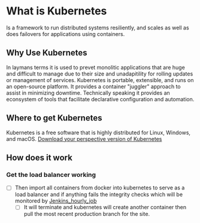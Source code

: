 # What is Kubernetes
Is a framework to run distributed systems resiliently, and scales as well as does failovers for applications using containers.

## Why Use Kubernetes
In laymans terms it is used to prevet monolitic applications that are huge and difficult to manage due to their size and unadapitility for rolling updates or management of services.  Kubernetes is portable, extensible, and runs on an open-source platform.  It provides a container "juggler" approach to assist in minimizing downtime.  Technically speaking it provides an econsystem of tools that facilitate declarative configuration and automation.

## Where to get Kubernetes
Kubernetes is a free software that is highly distributed for Linux, Windows, and macOS.  [Download your perspective version of Kubernetes](https://kubernetes.io/docs/tasks/tools/)

## How does it work


### Get the load balancer working


- [ ] Then import all containers from docker into kubernetes to serve as a load balancer and if anything fails the integrity checks which will be monitored by [Jenkins_hourly_job]()
    - [ ] It will terminate and kubernetes will create another container then pull the most recent production branch for the site.
